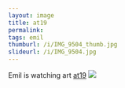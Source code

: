 ```yaml
---
layout: image
title: at19
permalink: 
tags: emil
thumburl: /i/IMG_9504_thumb.jpg
slideurl: /i/IMG_9504.jpg
---
```

Emil is watching art [at19](http://at19.de)
![]({{site.url}}/i/IMG_9504.jpg)


